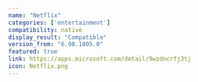 ```yaml
---
name: "Netflix"
categories: ['entertainment']
compatibility: native
display_result: "Compatible"
version_from: "6.98.1805.0"
featured: true
link: https://apps.microsoft.com/detail/9wzdncrfj3tj
icon: Netflix.png
---
```


